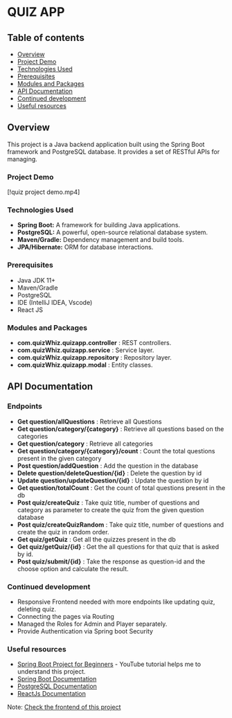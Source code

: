 # QUIZ APP

## Table of contents

- [Overview](#overview)
- [Project Demo](#demo)
- [Technologies Used](#technologies-used)
- [Prerequisites](#prerequisites)
- [Modules and Packages](#modules-and-packages)
- [API Documentation](#api-documentation)
- [Continued development](#continued-development)
- [Useful resources](#useful-resources)

## Overview
This project is a Java backend application built using the Spring Boot framework and PostgreSQL database. It provides a set of RESTful APIs for managing.

### Project Demo
[!quiz project demo.mp4]

### Technologies Used
- **Spring Boot:** A framework for building Java applications.
- **PostgreSQL:** A powerful, open-source relational database system.
- **Maven/Gradle:** Dependency management and build tools.
- **JPA/Hibernate:** ORM for database interactions.


### Prerequisites

- Java JDK 11+
- Maven/Gradle
- PostgreSQL
- IDE (IntelliJ IDEA, Vscode)
- React JS

### Modules and Packages

- **com.quizWhiz.quizapp.controller** : REST controllers.
- **com.quizWhiz.quizapp.service** : Service layer.
- **com.quizWhiz.quizapp.repository** : Repository layer.
- **com.quizWhiz.quizapp.modal** : Entity classes.

## API Documentation

### Endpoints

- **Get question/allQuestions** : Retrieve all Questions
- **Get question/category/{category}** : Retrieve all questions based on the categories
- **Get question/category** : Retrieve all categories 
- **Get question/category/{category}/count** : Count the total questions present in the given category
- **Post question/addQuestion** : Add the question in the database
- **Delete question/deleteQuestion/{id}** : Delete the question by id
- **Update question/updateQuestion/{id}** : Update the question by id
- **Get question/totalCount** : Get the count of total questions present in the db
- **Post quiz/createQuiz** : Take quiz title, number of questions and category as parameter to create the quiz from the given question database
- **Post quiz/createQuizRandom** : Take quiz title, number of questions and create the quiz in random order.
- **Get quiz/getQuiz** : Get all the quizzes present in the db
- **Get quiz/getQuiz/{id}** : Get the all questions for that quiz that is asked by id.
- **Post quiz/submit/{id}** : Take the response as question-id and the choose option and calculate the result.


### Continued development
- Responsive Frontend needed with more endpoints like updating quiz, deleting quiz.
- Connecting the pages via Routing
- Managed the Roles for Admin and Player separately.
- Provide Authentication via Spring boot Security

### Useful resources
- [Spring Boot Project for Beginners](https://youtu.be/vlz9ina4Usk?si=hLb1H9JGG84mwwGQ) - YouTube tutorial helps me to understand this project.
- [Spring Boot Documentation](https://spring.io/projects/spring-boot)
- [PostgreSQL Documentation](https://www.postgresql.org/docs/)
- [ReactJs Documentation](https://legacy.reactjs.org/docs/getting-started.html)


Note: [Check the frontend of this project](quiz_app_frontend) 